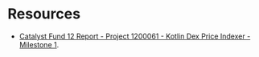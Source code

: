 # Resources

- [Catalyst Fund 12 Report - Project 1200061 - Kotlin Dex Price Indexer - Milestone 1](https://edgxtech.github.io/docs/Catalyst_Project_1200061_KotlinPriceIndexer_Report_Milestone1_signed.pdf). 
